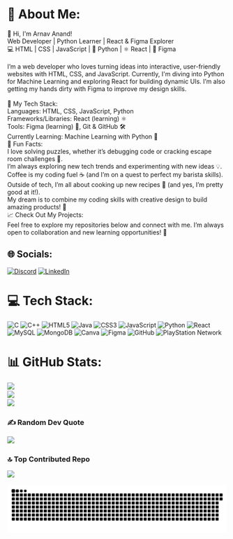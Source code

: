 # 💫 About Me:
👋 Hi, I'm Arnav Anand!<br>Web Developer | Python Learner | React & Figma Explorer<br>💻 HTML | CSS | JavaScript | 🐍 Python | ⚛️ React | 🎨 Figma<br><br>I’m a web developer who loves turning ideas into interactive, user-friendly websites with HTML, CSS, and JavaScript. Currently, I'm diving into Python for Machine Learning and exploring React for building dynamic UIs. I’m also getting my hands dirty with Figma to improve my design skills.<br><br>🚀 My Tech Stack:<br>Languages: HTML, CSS, JavaScript, Python<br>Frameworks/Libraries: React (learning) ⚛️<br>Tools: Figma (learning) 🎨, Git & GitHub 🛠️<br>Currently Learning: Machine Learning with Python 🤖<br>🤔 Fun Facts:<br>I love solving puzzles, whether it’s debugging code or cracking escape room challenges 🧩.<br>I’m always exploring new tech trends and experimenting with new ideas 💡.<br>Coffee is my coding fuel ☕ (and I’m on a quest to perfect my barista skills).<br>Outside of tech, I’m all about cooking up new recipes 🍳 (and yes, I’m pretty good at it!).<br>My dream is to combine my coding skills with creative design to build amazing products! 🌟<br>📈 Check Out My Projects:<br>Feel free to explore my repositories below and connect with me. I’m always open to collaboration and new learning opportunities! 🌱<br>

## 🌐 Socials:
[![Discord](https://img.shields.io/badge/Discord-%237289DA.svg?logo=discord&logoColor=white)](https://discord.gg/759703409393270794) [![LinkedIn](https://img.shields.io/badge/LinkedIn-%230077B5.svg?logo=linkedin&logoColor=white)](https://linkedin.com/in/www.linkedin.com/in/www.linkedin.com/in/) 

# 💻 Tech Stack:
![C](https://img.shields.io/badge/c-%2300599C.svg?style=for-the-badge&logo=c&logoColor=white) ![C++](https://img.shields.io/badge/c++-%2300599C.svg?style=for-the-badge&logo=c%2B%2B&logoColor=white) ![HTML5](https://img.shields.io/badge/html5-%23E34F26.svg?style=for-the-badge&logo=html5&logoColor=white) ![Java](https://img.shields.io/badge/java-%23ED8B00.svg?style=for-the-badge&logo=openjdk&logoColor=white) ![CSS3](https://img.shields.io/badge/css3-%231572B6.svg?style=for-the-badge&logo=css3&logoColor=white) ![JavaScript](https://img.shields.io/badge/javascript-%23323330.svg?style=for-the-badge&logo=javascript&logoColor=%23F7DF1E) ![Python](https://img.shields.io/badge/python-3670A0?style=for-the-badge&logo=python&logoColor=ffdd54) ![React](https://img.shields.io/badge/react-%2320232a.svg?style=for-the-badge&logo=react&logoColor=%2361DAFB) ![MySQL](https://img.shields.io/badge/mysql-4479A1.svg?style=for-the-badge&logo=mysql&logoColor=white) ![MongoDB](https://img.shields.io/badge/MongoDB-%234ea94b.svg?style=for-the-badge&logo=mongodb&logoColor=white) ![Canva](https://img.shields.io/badge/Canva-%2300C4CC.svg?style=for-the-badge&logo=Canva&logoColor=white) ![Figma](https://img.shields.io/badge/figma-%23F24E1E.svg?style=for-the-badge&logo=figma&logoColor=white) ![GitHub](https://img.shields.io/badge/github-%23121011.svg?style=for-the-badge&logo=github&logoColor=white) ![PlayStation Network](https://img.shields.io/badge/PSN-%230070D1.svg?style=for-the-badge&logo=Playstation&logoColor=white)


  # 📊 GitHub Stats:
  ![](https://github-readme-stats.vercel.app/api?username=arnavanand2005&theme=neon&hide_border=false&include_all_commits=false&count_private=false)<br/>
  ![](https://github-readme-streak-stats.herokuapp.com/?user=arnavanand2005&theme=neon&hide_border=false)<br/>
  ![](https://github-readme-stats.vercel.app/api/top-langs/?username=arnavanand2005&theme=neon&hide_border=false&include_all_commits=false&count_private=false&layout=compact)


### ✍️ Random Dev Quote
![](https://quotes-github-readme.vercel.app/api?type=horizontal&theme=tokyonight)

### 🔝 Top Contributed Repo
![](https://github-contributor-stats.vercel.app/api?username=arnavanand2005&limit=5&theme=great-gatsby&combine_all_yearly_contributions=true)

![snake gif](https://github.com/arnavanand2005/arnavanand2005/blob/output/github-snake-dark.svg)

<!-- Proudly created with GPRM ( https://gprm.itsvg.in ) -->
